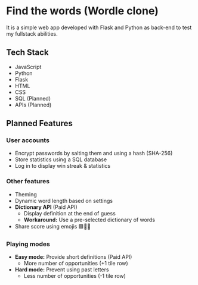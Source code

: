 # Find the words (Wordle clone)

It is a simple web app developed with Flask and Python as back-end to test my fullstack abilities.

## Tech Stack

- JavaScript
- Python
- Flask
- HTML
- CSS
- SQL (Planned)
- APIs (Planned)

## Planned Features

### User accounts

- Encrypt passwords by salting them and using a hash (SHA-256)
- Store statistics using a SQL database
- Log in to display win streak & statistics

### Other features

- Theming
- Dynamic word length based on settings
- **Dictionary API** (Paid API)
  - Display definition at the end of guess
  - **Workaround:** Use a pre-selected dictionary of words
- Share score using emojis 🟩🥲🤩

### Playing modes

- **Easy mode:** Provide short definitions (Paid API)
  - More number of opportunities (+1 tile row)
- **Hard mode:** Prevent using past letters
  - Less number of opportunities (-1 tile row)
